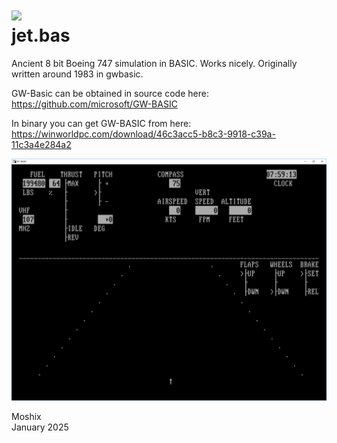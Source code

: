 <a href="https://hits.seeyoufarm.com"><img src="https://hits.seeyoufarm.com/api/count/incr/badge.svg?url=https%3A%2F%2Fgithub.com%2Fmoshix%2Fjet.bas&count_bg=%2379C83D&title_bg=%23555555&icon=&icon_color=%23E7E7E7&title=hits&edge_flat=true"/></a>
<br>
jet.bas
=======
  
Ancient 8 bit Boeing 747 simulation in BASIC. Works nicely. Originally written around 1983 in gwbasic. 

GW-Basic can be obtained in source code here: https://github.com/microsoft/GW-BASIC

In binary you can get GW-BASIC from here: https://winworldpc.com/download/46c3acc5-b8c3-9918-c39a-11c3a4e284a2

![747 on runway](/gwbasicJETSET.PNG)

Moshix  
January 2025
